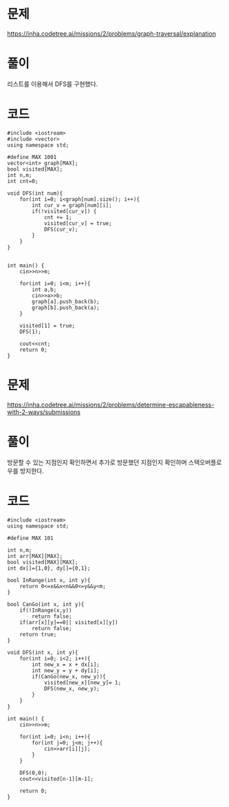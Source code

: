 # 문제
https://inha.codetree.ai/missions/2/problems/graph-traversal/explanation
# 풀이
리스트를 이용해서 DFS를 구현했다.
# 코드
```
#include <iostream>
#include <vector>
using namespace std;

#define MAX 1001
vector<int> graph[MAX];
bool visited[MAX];
int n,m;
int cnt=0;

void DFS(int num){
    for(int i=0; i<graph[num].size(); i++){
        int cur_v = graph[num][i];
        if(!visited[cur_v]) {
            cnt += 1;
            visited[cur_v] = true;
            DFS(cur_v);
        }
    }
}


int main() {
    cin>>n>>m;

    for(int i=0; i<m; i++){
        int a,b;
        cin>>a>>b;
        graph[a].push_back(b);
        graph[b].push_back(a);
    }
    
    visited[1] = true;
    DFS(1);
    
    cout<<cnt;
    return 0;
}
```

# 문제
https://inha.codetree.ai/missions/2/problems/determine-escapableness-with-2-ways/submissions
# 풀이
방문할 수 있는 지점인지 확인하면서 추가로 방문했던 지점인지 확인하며 스택오버플로우를 방지한다.
# 코드
```
#include <iostream>
using namespace std;

#define MAX 101

int n,m;
int arr[MAX][MAX];
bool visited[MAX][MAX];
int dx[]={1,0}, dy[]={0,1};

bool InRange(int x, int y){
    return 0<=x&&x<n&&0<=y&&y<m;
}

bool CanGo(int x, int y){
    if(!InRange(x,y))
        return false;
    if(arr[x][y]==0|| visited[x][y])
        return false;
    return true;
}

void DFS(int x, int y){
    for(int i=0; i<2; i++){
        int new_x = x + dx[i];
        int new_y = y + dy[i];
        if(CanGo(new_x, new_y)){
            visited[new_x][new_y]= 1;
            DFS(new_x, new_y);
        }
    }
}

int main() {
    cin>>n>>m;
    
    for(int i=0; i<n; i++){
        for(int j=0; j<m; j++){
            cin>>arr[i][j];
        }
    }

    DFS(0,0);
    cout<<visited[n-1][m-1];

    return 0;
}
```
